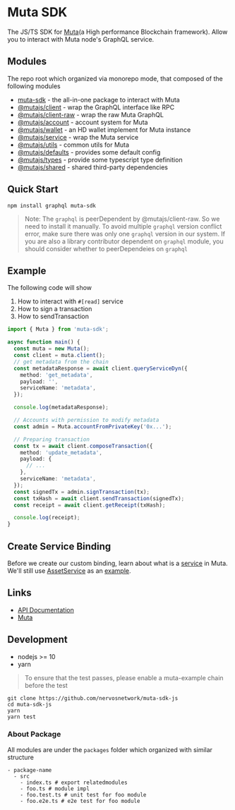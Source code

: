 # Muta SDK

The JS/TS SDK for [Muta](https://github.com/nervosnetwork/muta)(a High performance Blockchain framework).
Allow you to interact with Muta node's GraphQL service.

## Modules

The repo root which organized via monorepo mode, that composed of the following modules

- [muta-sdk](./packages/muta-sdk) - the all-in-one package to interact with Muta
- [@mutajs/client](./packages/muta-client) - wrap the GraphQL interface like RPC
- [@mutajs/client-raw](./packages/muta-client-raw) - wrap the raw Muta GraphQL
- [@mutajs/account](./packages/muta-account) - account system for Muta
- [@mutajs/wallet](./packages/muta-wallet) - an HD wallet implement for Muta instance
- [@mutajs/service](./packages/muta-service) - wrap the Muta service
- [@mutajs/utils](./packages/muta-utils) - common utils for Muta
- [@mutajs/defaults](./packages/muta-defaults) - provides some default config
- [@mutajs/types](./packages/muta-types) - provide some typescript type definition
- [@mutajs/shared](./packages/shared) - shared third-party dependencies

## Quick Start

```shell
npm install graphql muta-sdk
```

> Note: The `graphql` is peerDependent by @mutajs/client-raw. So we need to install it manually. To avoid multiple `graphql` version conflict error, make sure there was only one `graphql` version in our system. If you are also a library contributor dependent on `graphql` module, you should consider whether to peerDependeies on `graphql`

## Example

The following code will show

1. How to interact with `#[read]` service
2. How to sign a transaction
3. How to sendTransaction

```ts
import { Muta } from 'muta-sdk';

async function main() {
  const muta = new Muta();
  const client = muta.client();
  // get metadata from the chain
  const metadataResponse = await client.queryServiceDyn({
    method: 'get_metadata',
    payload: '',
    serviceName: 'metadata',
  });

  console.log(metadataResponse);

  // Accounts with permission to modify metadata
  const admin = Muta.accountFromPrivateKey('0x...');

  // Preparing transaction
  const tx = await client.composeTransaction({
    method: 'update_metadata',
    payload: {
      // ...
    },
    serviceName: 'metadata',
  });
  const signedTx = admin.signTransaction(tx);
  const txHash = await client.sendTransaction(signedTx);
  const receipt = await client.getReceipt(txHash);

  console.log(receipt);
}
```

## Create Service Binding

Before we create our custom binding, learn about what is a [service](https://github.com/nervosnetwork/muta-docs/blob/master/service_dev.md) in Muta.
We'll still use [AssetService](https://github.com/nervosnetwork/muta/blob/master/built-in-services/asset) as an [example](./packages/muta-service/src/binding/AssetService.ts).

## Links

- [API Documentation](https://nervosnetwork.github.io/muta-sdk-js)
- [Muta](https://github.com/nervosnetwork/muta)

## Development

- nodejs >= 10
- yarn

> To ensure that the test passes, please enable a muta-example chain before the test

```shell
git clone https://github.com/nervosnetwork/muta-sdk-js
cd muta-sdk-js
yarn
yarn test
```

### About Package

All modules are under the `packages` folder which organized with similar structure

```
- package-name
  - src
    - index.ts # export relatedmodules
    - foo.ts # module impl
    - foo.test.ts # unit test for foo module
    - foo.e2e.ts # e2e test for foo module
```
